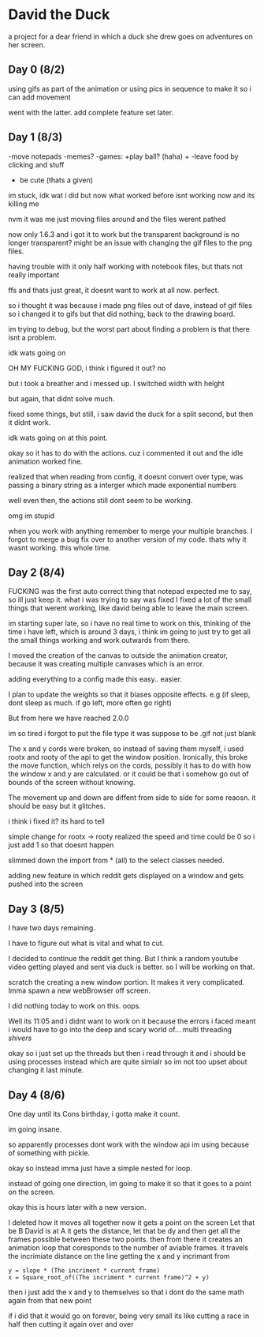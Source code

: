 # David the Duck
a project for a dear friend in which a duck she drew goes on adventures on her screen.

## Day 0 (8/2)
using gifs as part of the animation
or using pics in sequence to make it so i can add movement

went with the latter.
add complete feature set later.

## Day 1 (8/3)
-move notepads
-memes?
-games:
+play ball? (haha)
+
-leave food by clicking and stuff
- be cute (thats a given)

im stuck, idk wat i did but now what worked before isnt working now and its killing me

nvm it was me just moving files around and the files werent pathed

now only 1.6.3 and i got it to work but the transparent background is no longer transparent? might be an issue with changing the gif files
to the png files.

having trouble with it only half working with notebook files, but thats not really important

ffs and thats just great, it doesnt want to work at all now. perfect.

so i thought it was because i made png files out of dave, instead of gif files so i changed it to gifs 
but that did nothing, back to the drawing board.

im trying to debug, but the worst part about finding a problem is that there isnt a problem.

idk wats going on

OH MY FUCKING GOD, i think i figured it out?
no

but i took a breather and i messed up. I switched width with height

but again, that didnt solve much.

fixed some things, but still, i saw david the duck for a split second, but then it didnt work.

idk wats going on at this point.

okay so it has to do with the actions.
cuz i commented it out and the idle animation worked fine.

realized that when reading from config, it doesnt convert over type, was passing a binary string as a interger which made exponential numbers

well even then, the actions still dont seem to be working.

omg im stupid

when you work with anything remember to merge your multiple branches.
I forgot to merge a bug fix over to another version of my code. thats why it wasnt working. this whole time.

## Day 2 (8/4)

FUCKING was the first auto correct thing that notepad expected me to say, so ill just keep it.
what i was trying to say was fixed
I fixed a lot of the small things that werent working, like david being able to leave the main screen.

im starting super late, so i have no real time to work on this, thinking of the time i have left, which is around 
3 days, i think im going to just try to get all the small things working and work outwards from there.

I moved the creation of the canvas to outside the animation creator, because it was creating multiple canvases
which is an error.

adding everything to a config made this easy.. easier.

I plan to update the weights so that it biases opposite effects. e.g (if sleep, dont sleep as much. if go left, more often go right)

But from here we have reached 2.0.0

im so tired i forgot to put the file type it was suppose to be .gif not just blank

The x and y cords were broken, so instead of saving them myself, i used rootx and rooty of the api to get the window
position.
Ironically, this broke the move function, which relys on the cords, possibly it has to do with how the window x and y are calculated.
or it could be that i somehow go out of bounds of the screen without knowing.

The movement up and down are diffent from side to side for some reaosn.
it should be easy
but it glitches.

i think i fixed it? its hard to tell

simple change for rootx -> rooty 
realized the speed and time could be 0 so i just add 1 so that doesnt happen

slimmed down the import from * (all) to the select classes needed.

adding new feature in which reddit gets displayed on a window and gets pushed into the screen

## Day 3 (8/5)
I have two days remaining.

I have to figure out what is vital and what to cut.

I decided to continue the reddit get thing. But I think a random youtube video getting played and sent via duck is better.
so I will be working on that.

scratch the creating a new window portion. It makes it very complicated. Imma spawn a new webBrowser off screen.

I did nothing today to work on this. oops.

Well its 11:05 and i didnt want to work on it because the errors i faced meant i would have to go into the 
deep and scary world of... multi threading *shivers*

okay so i just set up the threads but then i read through it and i should be using processes instead which are quite simialr
so im not too upset about changing it last minute.

## Day 4 (8/6)

One day until its Cons birthday, i gotta make it count.

im going insane.

so apparently processes dont work with the window api im using because of something with pickle.

okay so instead imma just have a simple nested for loop. 

instead of going one direction, im going to make it so that it goes to a point on the screen.

okay this is hours later with a new version. 

I deleted how it moves all together now it gets a point on the screen
Let that be B
David is at A
it gets the distance, let that be dy
and then get all the frames possible between these two points. then from there it creates an animation loop
that coresponds to the number of aviable frames.
it travels the incrimiate distance on the line 
getting the x and y incrimant from
```
y = slope * (The incriment * current frame)
x = Square_root_of((The incriment * current frame)^2 + y)
```
then i just add the x and y to themselves so that i dont do the same math again from that new point

if i did that it would go on forever, being very small
its like cutting a race in half then cutting it again over and over

